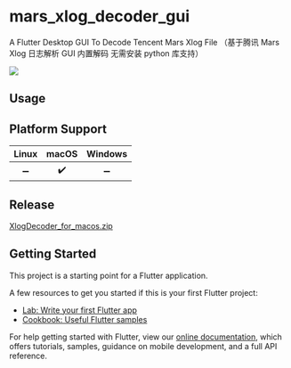 # mars_xlog_decoder_gui

A Flutter Desktop GUI To Decode Tencent Mars Xlog File （基于腾讯 Mars Xlog 日志解析 GUI 内置解码 无需安装 python 库支持）

![](https://github.com/JerryFans/mars_xlog_decoder_gui/blob/master/xlog_decoder_preview.png)

## Usage

## Platform Support

| Linux | macOS | Windows |
| :---: | :---: | :-----: |
|   ➖   |   ✔️   |    ➖  |

## Release

[XlogDecoder_for_macos.zip](https://github.com/JerryFans/mars_xlog_decoder_gui/releases/download/v1.2.0/XlogDecoder.zip)


## Getting Started

This project is a starting point for a Flutter application.

A few resources to get you started if this is your first Flutter project:

- [Lab: Write your first Flutter app](https://flutter.dev/docs/get-started/codelab)
- [Cookbook: Useful Flutter samples](https://flutter.dev/docs/cookbook)

For help getting started with Flutter, view our
[online documentation](https://flutter.dev/docs), which offers tutorials,
samples, guidance on mobile development, and a full API reference.
